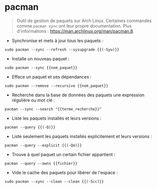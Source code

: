 # pacman

> Outil de gestion de paquets sur Arch Linux.
> Certaines commandes comme `pacman sync` ont leur propre documentation.
> Plus d'informations : <https://man.archlinux.org/man/pacman.8>.

- Synchronise et mets à jour tous les paquets :

`sudo pacman --sync --refresh --sysupgrade {{(-Syu)}}`

- Installe un nouveau paquet :

`sudo pacman --sync {{nom_paquet}}`

- Efface un paquet et ses dépendances :

`sudo pacman --remove --recursive {{nom_paquet}}`

- Recherche dans la base de données des paquets une expression régulière ou mot clé :

`pacman --sync --search "{{terme_recherche}}"`

- Liste les paquets installés et leurs versions :

`pacman --query {{(-Q)}}`

- Liste seulement les paquets installés explicitement et leurs versions :

`pacman --query --explicit {{(-Qe)}}`

- Trouve à quel paquet un certain fichier appartient :

`pacman --query --owns {{fichier}}`

- Vide le cache des paquets pour libérer de l'espace :

`sudo pacman --sync --clean --clean {{(-Scc)}}`
